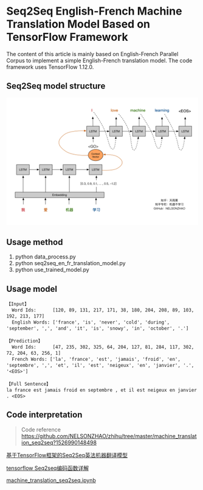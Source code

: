 # Seq2Seq English-French Machine Translation Model Based on TensorFlow Framework

The content of this article is mainly based on English-French Parallel Corpus to implement a simple English-French translation model. The code framework uses TensorFlow 1.12.0.


## Seq2Seq model structure
![](pic.png)

## Usage method
1. python data_process.py
2. python seq2seq_en_fr_translation_model.py
3. python use_trained_model.py

## Usage model

```
【Input】
  Word Ids:      [120, 89, 131, 217, 171, 38, 180, 204, 208, 89, 103, 192, 213, 177]
  English Words: ['france', 'is', 'never', 'cold', 'during', 'september', ',', 'and', 'it', 'is', 'snowy', 'in', 'october', '.']

【Prediction】
  Word Ids:      [47, 235, 302, 325, 64, 204, 127, 81, 284, 117, 302, 72, 204, 63, 256, 1]
  French Words: ['la', 'france', 'est', 'jamais', 'froid', 'en', 'septembre', ',', 'et', 'il', 'est', 'neigeux', 'en', 'janvier', '.', '<EOS>']

【Full Sentence】
la france est jamais froid en septembre , et il est neigeux en janvier . <EOS>
```

## Code interpretation
> Code reference https://github.com/NELSONZHAO/zhihu/tree/master/machine_translation_seq2seq?1526990148498

[基于TensorFlow框架的Seq2Seq英法机器翻译模型](https://zhuanlan.zhihu.com/p/37148308)

[tensorflow Seq2seq编码函数详解](https://www.jianshu.com/p/9925171f692f)

[machine_translation_seq2seq.ipynb](https://nbviewer.jupyter.org/github/NELSONZHAO/zhihu/blob/master/machine_translation_seq2seq/machine_translation_seq2seq.ipynb)
